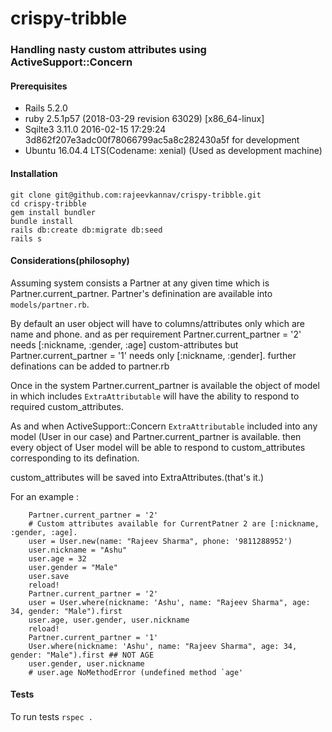 # crispy-tribble

###  Handling nasty custom attributes using ActiveSupport::Concern 

#### Prerequisites

 * Rails 5.2.0
 * ruby 2.5.1p57 (2018-03-29 revision 63029) [x86_64-linux]
 * Sqilte3 3.11.0 2016-02-15 17:29:24 3d862f207e3adc00f78066799ac5a8c282430a5f for development
 * Ubuntu 16.04.4 LTS(Codename: xenial) (Used as development machine)

#### Installation

	git clone git@github.com:rajeevkannav/crispy-tribble.git
	cd crispy-tribble  
	gem install bundler
	bundle install
	rails db:create db:migrate db:seed
	rails s

#### Considerations(philosophy)
	
Assuming system consists a Partner at any given time which is Partner.current_partner.
	Partner's definination are available into `models/partner.rb`.

By default an user object will have to columns/attributes only which are name and phone.
and as per requirement Partner.current_partner = '2' needs [:nickname, :gender, :age] custom-attributes but
Partner.current_partner = '1' needs only [:nickname, :gender]. further definations can be added to partner.rb

Once in the system Partner.current_partner is available the object of model in which includes `ExtraAttributable` will have the ability to respond to required custom_attributes.

As and when ActiveSupport::Concern `ExtraAttributable` included into any model (User in our case) and Partner.current_partner is available. then every object of User model will be able to respond to custom_attributes corresponding to its defination.

custom_attributes will be saved into ExtraAttributes.(that's it.)

For an example : 
		
		
		Partner.current_partner = '2' 
		# Custom attributes available for CurrentPatner 2 are [:nickname, :gender, :age].
		user = User.new(name: "Rajeev Sharma", phone: '9811288952')
		user.nickname = "Ashu"
		user.age = 32
		user.gender = "Male"
		user.save
		reload!
		Partner.current_partner = '2'
		user = User.where(nickname: 'Ashu', name: "Rajeev Sharma", age: 34, gender: "Male").first
		user.age, user.gender, user.nickname
		reload!
		Partner.current_partner = '1'
		User.where(nickname: 'Ashu', name: "Rajeev Sharma", age: 34, gender: "Male").first ## NOT AGE
		user.gender, user.nickname 
		# user.age NoMethodError (undefined method `age' 
#### Tests 

To run tests `rspec .`  
